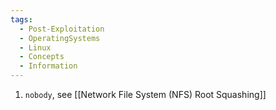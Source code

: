 ```yaml
---
tags:
  - Post-Exploitation
  - OperatingSystems
  - Linux
  - Concepts
  - Information
---
```


1. `nobody`, see [[Network File System (NFS) Root Squashing]]


